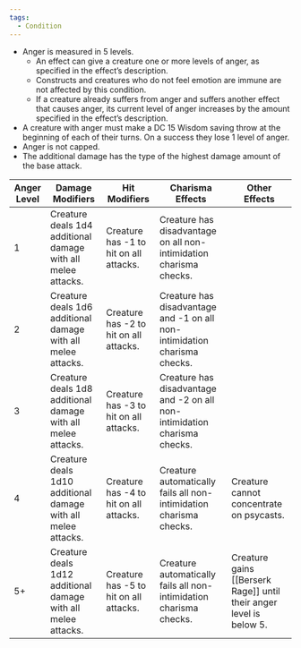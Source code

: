 ```yaml
---
tags:
  - Condition
---
```

- Anger is measured in 5 levels.
	- An effect can give a creature one or more levels of anger, as specified in the effect’s description. 
	- Constructs and creatures who do not feel emotion are immune are not affected by this condition.
	- If a creature already suffers from anger and suffers another effect that causes anger, its current level of anger increases by the amount specified in the effect’s description.
- A creature with anger must make a DC 15 Wisdom saving throw at the beginning of each of their turns. On a success they lose 1 level of anger.
- Anger is not capped.
- The additional damage has the type of the highest damage amount of the base attack.

| Anger Level | Damage Modifiers                                              | Hit Modifiers                          | Charisma Effects                                                          | Other Effects                                                       |
| ----------- | ------------------------------------------------------------- | -------------------------------------- | ------------------------------------------------------------------------- | ------------------------------------------------------------------- |
| 1           | Creature deals 1d4 additional damage with all melee attacks.  | Creature has -1 to hit on all attacks. | Creature has disadvantage on all non-intimidation charisma checks.        |                                                                     |
| 2           | Creature deals 1d6 additional damage with all melee attacks.  | Creature has -2 to hit on all attacks. | Creature has disadvantage and -1 on all non-intimidation charisma checks. |                                                                     |
| 3           | Creature deals 1d8 additional damage with all melee attacks.  | Creature has -3 to hit on all attacks. | Creature has disadvantage and -2 on all non-intimidation charisma checks. |                                                                     |
| 4           | Creature deals 1d10 additional damage with all melee attacks. | Creature has -4 to hit on all attacks. | Creature automatically fails all non-intimidation charisma checks.        | Creature cannot concentrate on psycasts.                            |
| 5+          | Creature deals 1d12 additional damage with all melee attacks. | Creature has -5 to hit on all attacks. | Creature automatically fails all non-intimidation charisma checks.        | Creature gains [[Berserk Rage]] until their anger level is below 5. |
